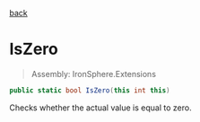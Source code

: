 ﻿

[back](/IronSphere.Extensions/types/IntegerExtension)

# IsZero

> Assembly: IronSphere.Extensions

```csharp
public static bool IsZero(this int this)
```

Checks whether the actual value is equal to zero.

 
